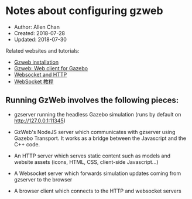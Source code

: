 # Notes about configuring gzweb
* Author: Allen Chan
* Created: 2018-07-28
* Updated: 2018-07-30

Related websites and tutorials:
* [Gzweb installation](http://gazebosim.org/tutorials?tut=gzweb_install&cat=gzweb#Running)
* [Gzweb: Web client for Gazebo](http://gazebosim.org/gzweb#install-collapse-2)
* [Websocket and HTTP](https://www.cnblogs.com/fuqiang88/p/5956363.html)
* [WebSocket 教程](http://www.ruanyifeng.com/blog/2017/05/websocket.html)

## Running GzWeb involves the following pieces:

* gzserver running the headless Gazebo simulation (runs by default on http://127.0.0.1:11345)

* GzWeb's NodeJS server which communicates with gzserver using Gazebo Transport. It works as a bridge between the Javascript and the C++ code.

* An HTTP server which serves static content such as models and website assets (icons, HTML, CSS, client-side Javascript...)

* A Websocket server which forwards simulation updates coming from gzserver to the browser

* A browser client which connects to the HTTP and websocket servers
